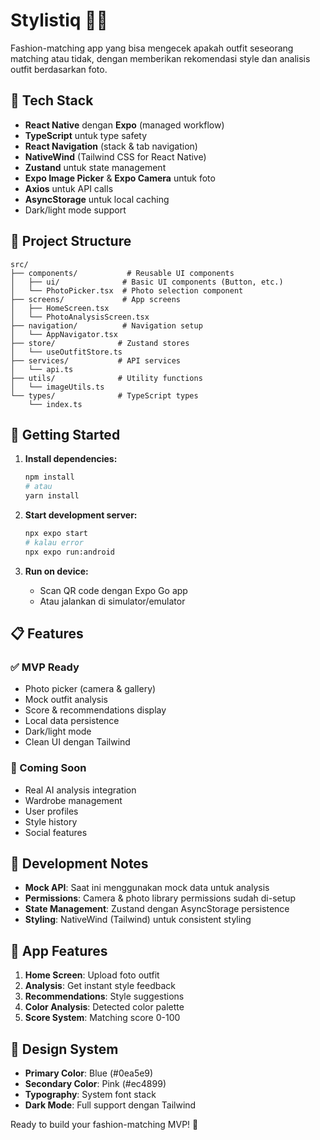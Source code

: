 # Stylistiq 👗✨

Fashion-matching app yang bisa mengecek apakah outfit seseorang matching atau tidak, dengan memberikan rekomendasi style dan analisis outfit berdasarkan foto.

## 🧰 Tech Stack

- **React Native** dengan **Expo** (managed workflow)
- **TypeScript** untuk type safety
- **React Navigation** (stack & tab navigation)
- **NativeWind** (Tailwind CSS for React Native)
- **Zustand** untuk state management
- **Expo Image Picker** & **Expo Camera** untuk foto
- **Axios** untuk API calls
- **AsyncStorage** untuk local caching
- Dark/light mode support

## 📁 Project Structure

```
src/
├── components/           # Reusable UI components
│   ├── ui/              # Basic UI components (Button, etc.)
│   └── PhotoPicker.tsx  # Photo selection component
├── screens/             # App screens
│   ├── HomeScreen.tsx
│   └── PhotoAnalysisScreen.tsx
├── navigation/          # Navigation setup
│   └── AppNavigator.tsx
├── store/              # Zustand stores
│   └── useOutfitStore.ts
├── services/           # API services
│   └── api.ts
├── utils/              # Utility functions
│   └── imageUtils.ts
└── types/              # TypeScript types
    └── index.ts
```

## 🚀 Getting Started

1. **Install dependencies:**
   ```bash
   npm install
   # atau
   yarn install
   ```

2. **Start development server:**
   ```bash
   npx expo start
   # kalau error
   npx expo run:android
   ```

3. **Run on device:**
   - Scan QR code dengan Expo Go app
   - Atau jalankan di simulator/emulator

## 📋 Features

### ✅ MVP Ready
- Photo picker (camera & gallery)
- Mock outfit analysis
- Score & recommendations display
- Local data persistence
- Dark/light mode
- Clean UI dengan Tailwind

### 🔄 Coming Soon
- Real AI analysis integration
- Wardrobe management
- User profiles
- Style history
- Social features

## 🔧 Development Notes

- **Mock API**: Saat ini menggunakan mock data untuk analysis
- **Permissions**: Camera & photo library permissions sudah di-setup
- **State Management**: Zustand dengan AsyncStorage persistence
- **Styling**: NativeWind (Tailwind) untuk consistent styling

## 📱 App Features

1. **Home Screen**: Upload foto outfit
2. **Analysis**: Get instant style feedback
3. **Recommendations**: Style suggestions
4. **Color Analysis**: Detected color palette
5. **Score System**: Matching score 0-100

## 🎨 Design System

- **Primary Color**: Blue (#0ea5e9)
- **Secondary Color**: Pink (#ec4899)
- **Typography**: System font stack
- **Dark Mode**: Full support dengan Tailwind

Ready to build your fashion-matching MVP! 🚀 
